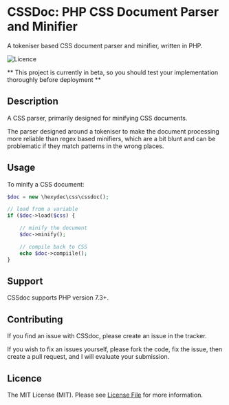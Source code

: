 # CSSDoc: PHP CSS Document Parser and Minifier

A tokeniser based CSS document parser and minifier, written in PHP.

![Licence](https://img.shields.io/badge/Licence-MIT-lightgrey.svg)

** This project is currently in beta, so you should test your implementation thoroughly before deployment **

## Description

A CSS parser, primarily designed for minifying CSS documents.

The parser designed around a tokeniser to make the document processing more reliable than regex based minifiers, which are a bit blunt and can be problematic if they match patterns in the wrong places.

## Usage

To minify a CSS document:

```php
$doc = new \hexydec\css\cssdoc();

// load from a variable
if ($doc->load($css) {

	// minify the document
	$doc->minify();

	// compile back to CSS
	echo $doc->compiile();
}
```

## Support

CSSdoc supports PHP version 7.3+.

## Contributing

If you find an issue with CSSdoc, please create an issue in the tracker.

If you wish to fix an issues yourself, please fork the code, fix the issue, then create a pull request, and I will evaluate your submission.

## Licence

The MIT License (MIT). Please see [License File](LICENCE) for more information.
